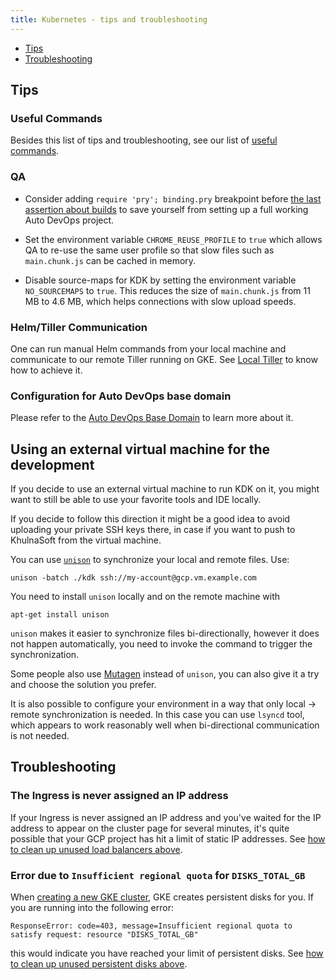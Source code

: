 ```yaml
---
title: Kubernetes - tips and troubleshooting
---
```


- [Tips](#tips)
- [Troubleshooting](#troubleshooting)

## Tips

### Useful Commands

Besides this list of tips and troubleshooting, see our list of
[useful commands](useful_commands.md).

### QA

- Consider adding `require 'pry'; binding.pry` breakpoint before
  [the last assertion about builds](https://github.com/khulnasoft-lab/khulnasoft-foss/blob/eb146e9abe08c3991b5a54237c24d15312c70ee8/qa/qa/specs/features/browser_ui/7_configure/auto_devops/create_project_with_auto_devops_spec.rb#L61)
  to save yourself from setting up a full working Auto DevOps project.

- Set the environment variable `CHROME_REUSE_PROFILE` to `true` which
  allows QA to re-use the same user profile so that slow files such
  as `main.chunk.js` can be cached in memory.

- Disable source-maps for KDK by setting the environment variable
  `NO_SOURCEMAPS` to `true`. This reduces the size of `main.chunk.js`
  from 11 MB to 4.6 MB, which helps connections with slow upload speeds.

### Helm/Tiller Communication

One can run manual Helm commands from your local machine and communicate to our remote Tiller
running on GKE. See [Local Tiller](useful_commands.md#local-tiller) to know how to achieve it.

### Configuration for Auto DevOps base domain

Please refer to the [Auto DevOps Base Domain](https://docs.gitlab.com/ee/topics/autodevops/#auto-devops-base-domain) to learn more about it.

## Using an external virtual machine for the development

If you decide to use an external virtual machine to run KDK on it, you might
want to still be able to use your favorite tools and IDE locally.

If you decide to follow this direction it might be a good idea to avoid
uploading your private SSH keys there, in case if you want to push to
KhulnaSoft from the virtual machine.

You can use [`unison`](https://www.cis.upenn.edu/~bcpierce/unison/index.html)
to synchronize your local and remote files. Use:

```shell
unison -batch ./kdk ssh://my-account@gcp.vm.example.com
```

You need to install `unison` locally and on the remote machine with

```shell
apt-get install unison
```

`unison` makes it easier to synchronize files bi-directionally, however it does
not happen automatically, you need to invoke the command to trigger the
synchronization.

Some people also use [Mutagen](https://github.com/havoc-io/mutagen) instead of
`unison`, you can also give it a try and choose the solution you prefer.

It is also possible to configure your environment in a way that only local ->
remote synchronization is needed. In this case you can use `lsyncd` tool, which
appears to work reasonably well when bi-directional communication is not
needed.

## Troubleshooting

### The Ingress is never assigned an IP address

If your Ingress is never assigned an IP address and you've waited for the IP address to appear on the cluster page for several minutes, it's quite possible that your GCP project has hit a limit of static IP addresses. See [how to clean up unused load balancers above](_index.md#unused-load-balancers).

### Error due to `Insufficient regional quota` for `DISKS_TOTAL_GB`

When [creating a new GKE cluster](https://docs.gitlab.com/ee/user/project/clusters/#creating-the-cluster), GKE creates persistent disks for you. If you are
running into the following error:

```plaintext
ResponseError: code=403, message=Insufficient regional quota to satisfy request: resource "DISKS_TOTAL_GB"
```

this would indicate you have reached your limit of persistent disks. See
[how to clean up unused persistent disks above](_index.md#unused-persistent-disks).
